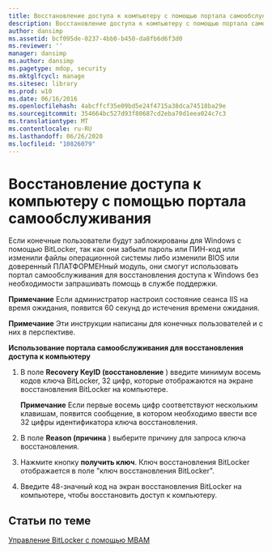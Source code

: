 ```yaml
---
title: Восстановление доступа к компьютеру с помощью портала самообслуживания
description: Восстановление доступа к компьютеру с помощью портала самообслуживания
author: dansimp
ms.assetid: bcf095de-0237-4bb0-b450-da8fb6d6f3d0
ms.reviewer: ''
manager: dansimp
ms.author: dansimp
ms.pagetype: mdop, security
ms.mktglfcycl: manage
ms.sitesec: library
ms.prod: w10
ms.date: 06/16/2016
ms.openlocfilehash: 4abcffcf35e09bd5e24f4715a38dca74518ba29e
ms.sourcegitcommit: 354664bc527d93f80687cd2eba70d1eea024c7c3
ms.translationtype: MT
ms.contentlocale: ru-RU
ms.lasthandoff: 06/26/2020
ms.locfileid: "10826079"
---
```

# Восстановление доступа к компьютеру с помощью портала самообслуживания


Если конечные пользователи будут заблокированы для Windows с помощью BitLocker, так как они забыли пароль или ПИН-код или изменили файлы операционной системы либо изменили BIOS или доверенный ПЛАТФОРМЕНный модуль, они смогут использовать портал самообслуживания для восстановления доступа к Windows без необходимости запрашивать помощь в службе поддержки.

**Примечание**  Если администратор настроил состояние сеанса IIS на время ожидания, появится 60 секунд до истечения времени ожидания.

 

**Примечание**  Эти инструкции написаны для конечных пользователей и с них в перспективе.

 

**Использование портала самообслуживания для восстановления доступа к компьютеру**

1.  В поле **Recovery KeyID (восстановление** ) введите минимум восемь кодов ключа BitLocker, 32 цифр, которые отображаются на экране восстановления BitLocker на компьютере.

    **Примечание**  Если первые восемь цифр соответствуют нескольким клавишам, появится сообщение, в котором необходимо ввести все 32 цифры идентификатора ключа восстановления.

     

2.  В поле **Reason (причина** ) выберите причину для запроса ключа восстановления.

3.  Нажмите кнопку **получить ключ**. Ключ восстановления BitLocker отображается в поле "ключ восстановления BitLocker".

4.  Введите 48-значный код на экран восстановления BitLocker на компьютере, чтобы восстановить доступ к компьютеру.

## Статьи по теме


[Управление BitLocker с помощью MBAM](performing-bitlocker-management-with-mbam-mbam-2.md)

 

 





